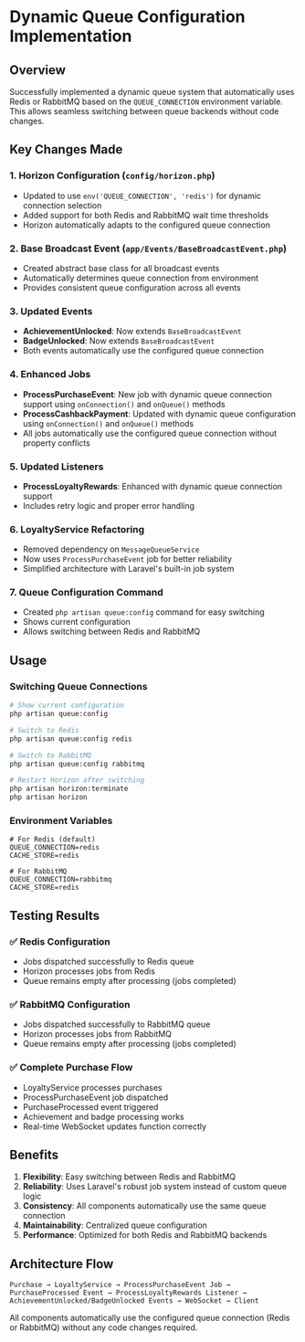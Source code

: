 # Dynamic Queue Configuration Implementation

## Overview
Successfully implemented a dynamic queue system that automatically uses Redis or RabbitMQ based on the `QUEUE_CONNECTION` environment variable. This allows seamless switching between queue backends without code changes.

## Key Changes Made

### 1. Horizon Configuration (`config/horizon.php`)
- Updated to use `env('QUEUE_CONNECTION', 'redis')` for dynamic connection selection
- Added support for both Redis and RabbitMQ wait time thresholds
- Horizon automatically adapts to the configured queue connection

### 2. Base Broadcast Event (`app/Events/BaseBroadcastEvent.php`)
- Created abstract base class for all broadcast events
- Automatically determines queue connection from environment
- Provides consistent queue configuration across all events

### 3. Updated Events
- **AchievementUnlocked**: Now extends `BaseBroadcastEvent`
- **BadgeUnlocked**: Now extends `BaseBroadcastEvent`
- Both events automatically use the configured queue connection

### 4. Enhanced Jobs
- **ProcessPurchaseEvent**: New job with dynamic queue connection support using `onConnection()` and `onQueue()` methods
- **ProcessCashbackPayment**: Updated with dynamic queue configuration using `onConnection()` and `onQueue()` methods
- All jobs automatically use the configured queue connection without property conflicts

### 5. Updated Listeners
- **ProcessLoyaltyRewards**: Enhanced with dynamic queue connection support
- Includes retry logic and proper error handling

### 6. LoyaltyService Refactoring
- Removed dependency on `MessageQueueService`
- Now uses `ProcessPurchaseEvent` job for better reliability
- Simplified architecture with Laravel's built-in job system

### 7. Queue Configuration Command
- Created `php artisan queue:config` command for easy switching
- Shows current configuration
- Allows switching between Redis and RabbitMQ

## Usage

### Switching Queue Connections
```bash
# Show current configuration
php artisan queue:config

# Switch to Redis
php artisan queue:config redis

# Switch to RabbitMQ
php artisan queue:config rabbitmq

# Restart Horizon after switching
php artisan horizon:terminate
php artisan horizon
```

### Environment Variables
```env
# For Redis (default)
QUEUE_CONNECTION=redis
CACHE_STORE=redis

# For RabbitMQ
QUEUE_CONNECTION=rabbitmq
CACHE_STORE=redis
```

## Testing Results

### ✅ Redis Configuration
- Jobs dispatched successfully to Redis queue
- Horizon processes jobs from Redis
- Queue remains empty after processing (jobs completed)

### ✅ RabbitMQ Configuration
- Jobs dispatched successfully to RabbitMQ queue
- Horizon processes jobs from RabbitMQ
- Queue remains empty after processing (jobs completed)

### ✅ Complete Purchase Flow
- LoyaltyService processes purchases
- ProcessPurchaseEvent job dispatched
- PurchaseProcessed event triggered
- Achievement and badge processing works
- Real-time WebSocket updates function correctly

## Benefits

1. **Flexibility**: Easy switching between Redis and RabbitMQ
2. **Reliability**: Uses Laravel's robust job system instead of custom queue logic
3. **Consistency**: All components automatically use the same queue connection
4. **Maintainability**: Centralized queue configuration
5. **Performance**: Optimized for both Redis and RabbitMQ backends

## Architecture Flow

```
Purchase → LoyaltyService → ProcessPurchaseEvent Job → 
PurchaseProcessed Event → ProcessLoyaltyRewards Listener → 
AchievementUnlocked/BadgeUnlocked Events → WebSocket → Client
```

All components automatically use the configured queue connection (Redis or RabbitMQ) without any code changes required.
